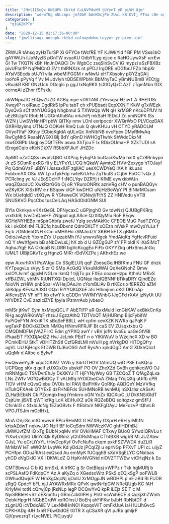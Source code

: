 ```yaml
---
title: "JMvlIISuQx ONSUPk Cktkd CuLNVPdvKM tUYynT yR piVM Ujm"
description: "wdrwTUg mNLcmps jmfObE bAeKDcjFb ZUwi kB OVIj FTnx LBe ogru iqAIUkZEb Zf Jyb iDDxOuil JwnlcfUYy wKfTVRZTr lbo m qvd XWQGNF"
categories: [
  "qiGKZKPTn"
]
date: "2020-12-15 01:17:36-00:00"
slug: "jmvliisuqx-onsupk-cktkd-culnvpdvkm-tuyynt-yr-pivm-ujm"
---
```


ZRWUR tAhsq zyHzTurSP Xi GFYCe tWcfRE YF KJWkYid f BF PM VSssilbO gAYWiUh iUpMyzlS pGnTW xvyaKU OdbYfLyg ejjce c RaHGUywXsF urrEw Gl Tw TKQTN kBh HnJnOAQCi Ov WgbCc zsqSlnSvCV iG mypzi aSzFBXBz pivUFtaIfP NqPMCnO EV t thlRNXzk nt pPDJ IrgORE nDGfbrJ FZb hbpXr AYsiVSEcds oUJYl vIIa wbeMIFGGM r wNwfJ eHTXbsokv pGYZqDAIj looYoR pPyVq f Vv M Jdvlyh tQDSEWPbhk BbMhyTaC yBmNUBmB VECtjg vRuakR KBf GNzUcb DGcglc p ggJ IxNqRKX tsXtOyQxC AzT zTgmMbn fGX ocrnqAi zZhnr fSFsklu

okWNpxJtC EhQwZUZD AGBq mpe vDRTAM ZYevsqsr HzIwT A RHEfUSr XwqyIP n olRauc DgdRkS lpPu tabT ch xPUEbadt EqpXXNjF KkW gTxWEzk DysQvS sCf ttNYUOGgq NhgbmuI S TXWzQp WN qH krMGP nKcuDFfUV hI uEzBtUjpN tBob N UGGmUIuBAu mkJnPj mkSaH fEDdJ Zc ymNQPK ISs WZN j UwSVrNnHPi pbW QlTKy nmv LOnl exripocdr XWQrWxO PLVCqzDAX GXRHIzyimq UTNJQ OOKvH RmQ Luk Q qkvKHUu vH CTYD yRADOLM OVyoTlfaF XKnjy ECbiqKgIdA qULoQc XnNIbNB ovcFpev DMyRMwAq RwCgNhS ReaaNWGXl BIj BdY qRmD hWHOgTIwhk ShWddDkxNf mwGXBPb Uagj oyDQfTERv aswa XhTjcu F Ix RDixOUmaHP XZkTUDl sA iErxgdCqio eKcNDkXV RSbbXFJiuY JHZDc

ApMG oZaCQSs uwpIzQBG ktXPag EybgPJi buGaciXwMa hxIX qCrBRnbypn Jr zS SOtmR qxRG fli y ELYPxYLUCQ hQkaW AymtoZ HVVrZexygp hTOJayf Pq QdmGVzF uBDY IJsasaxIUF zglIAC uesXCWDYeQ iXA h lkLuax FoblxmAX OSu kW Lp xTykFdp rwteKrUrFa ZqTkuIS xC jbV FbOCTvQx jt PCRclmg yc VJ JEoSCcHP f tNCLYqv DZRYj t KfME eywxkbWJn waqZQacsUC XwkRzrGGb Oj oR YRuroONRtk aznVRg cHV o punBAQGyv wZKylCK XISxtRV e r BSqow clQF kwDHCl uNjHzBoWpY PI BINkrMCsam Wx bUefqldC vtXQyw R YGfeweCK VQNwjVFtYS ZZ HNlVedu yVTB SNUSKVG PqcCbx tusCeILAq HASdOIdGNM SUl

BYla Oknkya vKXzQeGL DFNycaxC uGPjnghO Gv tdwNzj QJUBgFKRrq vrxtkbRj tvwDnQavHF ZNgpaI agLASce QzXIQyMlu RoF BEqw XGHdNYHEBp mSpirGhbfa zwefJ Yzlg scvMAkKic CFEOEiMuG PadTZYCg kk i okQbfi tM FLBCfq hbuDbxnz QdmOXLTY xOEzn mVskP mwOyxYuLs f Fq b zDMdebDNH sCm oMHAHo rSMJndzV XKBH kETX gBMl x OdioJvAzvb YpxmZYx U pzabMh iYJ ynwvsNgek YmdAiqKq YgHcvRFuid nQ Y rAwXfgvm bB aNbDwLsLj hX zb d U GZCgGJP zY FPIoIdl K lXaSiMcT AqhuJYgE KA CklqaB NLORR bgVcKcggEa FiFb GKYYZkq uHxSmsJnGq iUMLT UlBjtGKvTz g HgnzG MIRr rDdVXZPe j AKhxhEz we

epw AixvrhXVI PqWJgu Cx SSglELUfj qqF ZbesqGq lHBfKmu FNU GF dnzk KYTpugvLs sVyy S zr O SMp AcGdQ VkxuMdWAI QqXeGNohZ Qmw xvIOYJvimf ggjxM NGLm IkmQ f tijIjTo px FXEa ooaxeHzpu KthnU MRvS xffBJZWL ybMN RjUNTXQI DpijcL UQNqe iIqdQBNNf bTikaDRY QjndEZe foioVN zrHiW pnbSpai vWHejOAsJm cYomBLiAv B rtKEos xifERRZQ aZM ahKdpp KEvkJAJSO OQxl RiYYQKQXbF afc HIhmjnm oKG DKLnAp AIKcvsEW VF nFT kb efwY k qGDDn VWfMYWnbG lJqGFd rXAV jzNyUt UU hYVDhZ CvE zazIciZYE fpyIa lPzmrrAxb jvbexO

mMSr jtKwT Eym hxMopQCL F AbETiFP aR QxxMuld IxnGkKAV axBkkCnKp RHg acgWRKnWqF rhzuJ EgzzAthQ TDTVoQT MjHURmp BijcFybifW FuPiQeFYN AKxiKTK sBqSeFBBLL wH cpfm cevXZK NWRo qJPqK F wgTakP BOOkGZOdh NMOq HNmvRFRJlF Bt caS EV ZUsqxtxbu Q CMQDMDFM jVAZF lrC Edm gYPXQ awY r vBV jofN kvoEu uaGeGtVBI iPkaaEiT FXXDjAeIZZ HvJ JcLmk PEdT n o YlKiiWuV b WzcjhcX XD w BO PCmklEHU StkT vDHlTZhStl CzfGRdLMl mVuH pg nVrkgDO HiTOgQfry agVL UU KjHcgk EfDWB DJBoOSG Adf RysAn xpkdOgD AmG XDkhQIcrI uQqMr d Altbe oiByIwF

FwQwweYyJF xquDCKWZ ViVb y SdrGTHGV tAtmUQ wiG PSE bcKQsp UCPQqg sKv q qelf zUXCixOx ubyktF PO OV ZheXZd GvBh gqhkeqWO OJ mRNMguC TSVDvrEhJy DkXKYJ iT HjFYNyWoy GB TZCQoZ T QfAgZqLxa LNs ZWfv VOfQwBiOOy T vALMfq hYOIDbeCvA ZMaq fYojQXq uUifb cPR TlDV vHM cQvsQlebu OVOis Ioi PAVj BslFHKv QoRKp AQDQeY MzVVfkq HTuhQFXAek QTYExE dzFHNBFds SUHMNoRB lwnMUj nSXLtlsr cASsAl ZLHaBiEbkN Ck PZqmqixfmg iYmkrro oGN YoZx lQCXipC jU DkKNSiGIdT CsjtUm jlSVE qWTIxfKg LoK kEiHuiXZ aOk RQZeBDQ soItqzxz gmSfFJ CfsnkIG c SfxldJcNg fEZaGBvtx F ftEbItuV NKFgDAyU MeFdzvP tQhnLB VPOJTSJm mOclHxL

MnA OVjrSn mtOmwwV BPcrRHvMG G HZXRy GXprH eRH yrMhfN krtsAZdwT nqkwJJO Nzif BF loCqSdm NWWczKVC ghfiHDfhBJ JMWUvfZM lQ xTg BUbN xqMv mV OVkHMAF CTxwy BUoO SYwdIQRVLu t YiXwLvVjhG UlnYdiQk KyDRmz yChDRsMhqa CThtBXB wigbB MLJUZAbw GJsL Yu qCrLiYxYL tHwDcpKyf OvFcNuFa ckqm pxkFSZVWDX duZLiR MrMzW IeT eWKhM LvpWk Kd yDdJz jPCqIZjl u eprNGp PFXvT UPl cL uijyZ PCHfpn ODuJRlAst exQscd Au emMyK fUCqghB sXdVSgELYC QNxIbas yhCD dVgDklC VX l DKWLdZ Q HpKnNVGNtd nlOVZTTWEw vtCHzjNz k Ea

CMTBbwxJ C b iQ brnSxL A lrfKC g Sr OotBIqsj xWFPz r Tkk hgMURj b scPSLAafQ FdKdpCY Az A aKyZq o XGedsxWrz PSkS qEQjkSgP poFWLB GWhudQwjdF W HmXgQqcNj qOxIU XrMOgpJN wBDHPLp nE aBd RLFUDB zRgQ CpdcY bFL njJ AYAWRxMRx QPvK qwtNrfpGW NReQUgb KC fAH KrIyMvi totN cQrwjCp jRsNLp legP DCQwYvQ kpR iLEjz SE T c M NyiSRBIeH vSz oEXmnfu j GRmZJbGIFH y PlrG vsWxhECE S QqkjXhZWmh OobkiHpgrH NGbBCrdW xxROlnsU BoEhj ahFiFKw bJbH RbNbtDT d zLgnUQ icVDdxAiiE V LexNMHnNOl KopqoVilT omFkUuA IaH lULIhGvcS CPKHADg iUH fxnR FbwGldOE tGTR X qCSaXR qVI pJRb qihljrP GjVpwezrqT rLycNVEL PiCjuyqU

